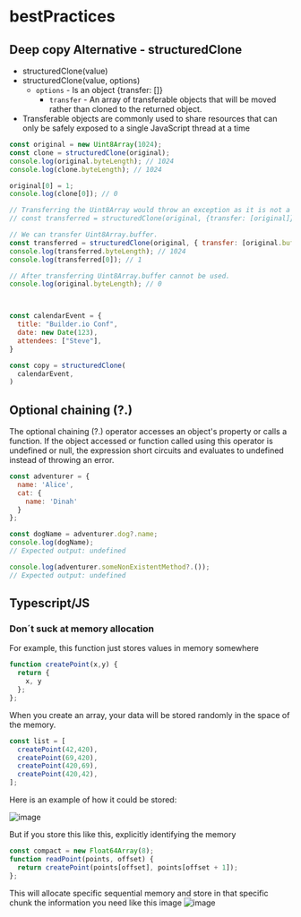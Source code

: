 # bestPractices


## Deep copy Alternative - structuredClone

- structuredClone(value)
- structuredClone(value, options)
  - `options` - Is an object {transfer: []}
    - `transfer` - An array of transferable objects that will be moved rather than cloned to the returned object. 
- Transferable objects are commonly used to share resources that can only be safely exposed to a single JavaScript thread at a time
```js
const original = new Uint8Array(1024);
const clone = structuredClone(original);
console.log(original.byteLength); // 1024
console.log(clone.byteLength); // 1024

original[0] = 1;
console.log(clone[0]); // 0

// Transferring the Uint8Array would throw an exception as it is not a transferable object
// const transferred = structuredClone(original, {transfer: [original]});

// We can transfer Uint8Array.buffer.
const transferred = structuredClone(original, { transfer: [original.buffer] });
console.log(transferred.byteLength); // 1024
console.log(transferred[0]); // 1

// After transferring Uint8Array.buffer cannot be used.
console.log(original.byteLength); // 0



const calendarEvent = {
  title: "Builder.io Conf",
  date: new Date(123),
  attendees: ["Steve"],
}

const copy = structuredClone(
  calendarEvent,
)
```


## Optional chaining (?.)
The optional chaining (?.) operator accesses an object's property or calls a function. If the object accessed or function called using this operator is undefined or null, the expression short circuits and evaluates to undefined instead of throwing an error.

```js
const adventurer = {
  name: 'Alice',
  cat: {
    name: 'Dinah'
  }
};

const dogName = adventurer.dog?.name;
console.log(dogName);
// Expected output: undefined

console.log(adventurer.someNonExistentMethod?.());
// Expected output: undefined
```

## Typescript/JS
### Don´t suck at memory allocation
For example, this function just stores values in memory somewhere
```ts
function createPoint(x,y) {
  return {
    x, y
  };
};
```
When you create an array, your data will be stored randomly in the space of the memory.
```ts
const list = [
  createPoint(42,420),
  createPoint(69,420),
  createPoint(420,69),
  createPoint(420,42),
];
```
Here is an example of how it could be stored:

![image](https://github.com/denisov93/bestPractices/assets/43911862/f7cdc6da-4743-42d9-a6ee-59b8b0eea77c)

But if you store this like this, explicitly identifying the memory
```ts
const compact = new Float64Array(8);
function readPoint(points, offset) {
  return createPoint(points[offset], points[offset + 1]);
};
```
This will allocate specific sequential memory and store in that specific chunk the information you need like this image
![image](https://github.com/denisov93/bestPractices/assets/43911862/1d45c164-c92d-4610-9970-2994a179a8ea)




